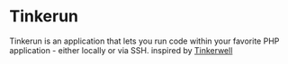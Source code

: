 # Tinkerun

Tinkerun is an application that lets you run code within your favorite PHP application - either locally or via SSH. inspired by [Tinkerwell](https://tinkerwell.app)